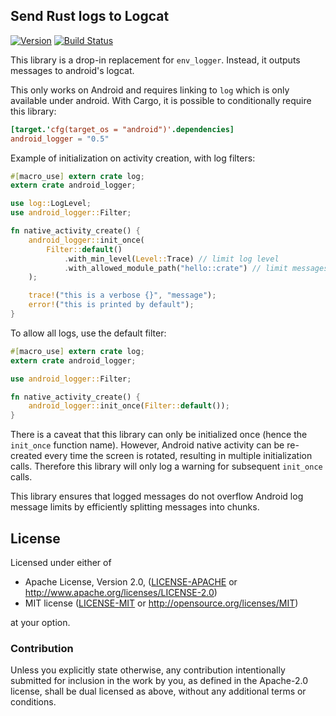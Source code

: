 ## Send Rust logs to Logcat

[![Version](https://img.shields.io/crates/v/android_logger.svg)](https://crates.io/crates/android_logger)
[![Build Status](https://travis-ci.org/Nercury/android_logger-rs.svg?branch=master)](https://travis-ci.org/Nercury/android_logger-rs)

This library is a drop-in replacement for `env_logger`. Instead, it outputs messages to
android's logcat.

This only works on Android and requires linking to `log` which
is only available under android. With Cargo, it is possible to conditionally require
this library:

```toml
[target.'cfg(target_os = "android")'.dependencies]
android_logger = "0.5"
```

Example of initialization on activity creation, with log filters:

```rust
#[macro_use] extern crate log;
extern crate android_logger;

use log::LogLevel;
use android_logger::Filter;

fn native_activity_create() {
    android_logger::init_once(
        Filter::default()
            .with_min_level(Level::Trace) // limit log level
            .with_allowed_module_path("hello::crate") // limit messages to specific crate
    ); 

    trace!("this is a verbose {}", "message");
    error!("this is printed by default");
}
```

To allow all logs, use the default filter:

```rust
#[macro_use] extern crate log;
extern crate android_logger;

use android_logger::Filter;

fn native_activity_create() {
    android_logger::init_once(Filter::default());
}
```

There is a caveat that this library can only be initialized once 
(hence the `init_once` function name). However, Android native activity can be
re-created every time the screen is rotated, resulting in multiple initialization calls.
Therefore this library will only log a warning for subsequent `init_once` calls.

This library ensures that logged messages do not overflow Android log message limits
by efficiently splitting messages into chunks.

## License

Licensed under either of

 * Apache License, Version 2.0, ([LICENSE-APACHE](LICENSE-APACHE) or http://www.apache.org/licenses/LICENSE-2.0)
 * MIT license ([LICENSE-MIT](LICENSE-MIT) or http://opensource.org/licenses/MIT)

at your option.

### Contribution

Unless you explicitly state otherwise, any contribution intentionally
submitted for inclusion in the work by you, as defined in the Apache-2.0
license, shall be dual licensed as above, without any additional terms or
conditions.
